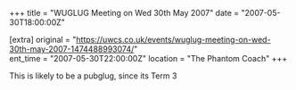 +++
title = "WUGLUG Meeting on Wed 30th May 2007"
date = "2007-05-30T18:00:00Z"

[extra]
original = "https://uwcs.co.uk/events/wuglug-meeting-on-wed-30th-may-2007-1474488993074/"    
ent_time = "2007-05-30T22:00:00Z"
location = "The Phantom Coach"
+++

This is likely to be a pubglug, since its Term 3

